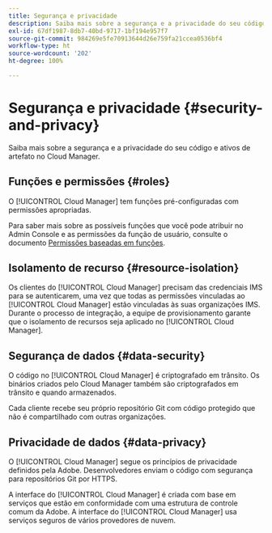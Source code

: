 ```yaml
---
title: Segurança e privacidade
description: Saiba mais sobre a segurança e a privacidade do seu código e ativos de artefato no Cloud Manager.
exl-id: 67df1987-8db7-40bd-9717-1bf194e957f7
source-git-commit: 984269e5fe70913644d26e759fa21ccea0536bf4
workflow-type: ht
source-wordcount: '202'
ht-degree: 100%

---
```



# Segurança e privacidade {#security-and-privacy}

Saiba mais sobre a segurança e a privacidade do seu código e ativos de artefato no Cloud Manager.

## Funções e permissões {#roles}

O [!UICONTROL Cloud Manager] tem funções pré-configuradas com permissões apropriadas.

Para saber mais sobre as possíveis funções que você pode atribuir no Admin Console e as permissões da função de usuário, consulte o documento [Permissões baseadas em funções](/help/requirements/role-based-permissions.md).

## Isolamento de recurso {#resource-isolation}

Os clientes do [!UICONTROL Cloud Manager] precisam das credenciais IMS para se autenticarem, uma vez que todas as permissões vinculadas ao [!UICONTROL Cloud Manager] estão vinculadas às suas organizações IMS. Durante o processo de integração, a equipe de provisionamento garante que o isolamento de recursos seja aplicado no [!UICONTROL Cloud Manager].

## Segurança de dados {#data-security}

O código no [!UICONTROL Cloud Manager] é criptografado em trânsito. Os binários criados pelo Cloud Manager também são criptografados em trânsito e quando armazenados.

Cada cliente recebe seu próprio repositório Git com código protegido que não é compartilhado com outras organizações.

## Privacidade de dados {#data-privacy}

O [!UICONTROL Cloud Manager] segue os princípios de privacidade definidos pela Adobe. Desenvolvedores enviam o código com segurança para repositórios Git por HTTPS.

A interface do [!UICONTROL Cloud Manager] é criada com base em serviços que estão em conformidade com uma estrutura de controle comum da Adobe. A interface do [!UICONTROL Cloud Manager] usa serviços seguros de vários provedores de nuvem.
